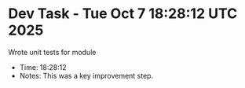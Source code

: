 # Dev Task - Tue Oct  7 18:28:12 UTC 2025
Wrote unit tests for module
- Time: 18:28:12
- Notes: This was a key improvement step.
